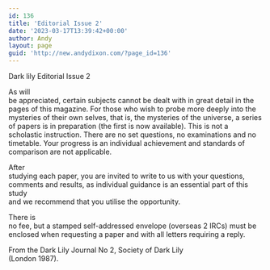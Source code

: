 ```yaml
---
id: 136
title: 'Editorial Issue 2'
date: '2023-03-17T13:39:42+00:00'
author: Andy
layout: page
guid: 'http://new.andydixon.com/?page_id=136'
---
```


Dark lily Editorial Issue 2

As will  
be appreciated, certain subjects cannot be dealt with in great detail in the  
pages of this magazine. For those who wish to probe more deeply into the  
mysteries of their own selves, that is, the mysteries of the universe, a series  
of papers is in preparation (the first is now available). This is not a  
scholastic instruction. There are no set questions, no examinations and no  
timetable. Your progress is an individual achievement and standards of  
comparison are not applicable.

After  
studying each paper, you are invited to write to us with your questions,  
comments and results, as individual guidance is an essential part of this study  
and we recommend that you utilise the opportunity.

There is  
no fee, but a stamped self-addressed envelope (overseas 2 IRCs) must be  
enclosed when requesting a paper and with all letters requiring a reply.

From the Dark Lily Journal No 2, Society of Dark Lily  
(London 1987).